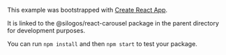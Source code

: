 This example was bootstrapped with [Create React App](https://github.com/facebook/create-react-app).

It is linked to the @silogos/react-carousel package in the parent directory for development purposes.

You can run `npm install` and then `npm start` to test your package.
